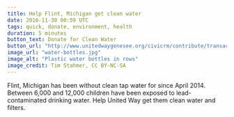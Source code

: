 ```yaml
---
title: Help Flint, Michigan get clean water
date: 2016-11-30 00:59 UTC
tags: quick, donate, environment, health
duration: 5 minutes
button_text: Donate for Clean Water
button_url: "http://www.unitedwaygenesee.org/civicrm/contribute/transact?reset=1&id=5"
image_url: "water-bottles.jpg"
image_alt: "Plastic water bottles in rows"
image_credit: Tim Stahmer, CC BY-NC-SA
---
```

Flint, Michigan has been without clean tap water for since April 2014. Between 6,000 and 12,000 children have been exposed to lead-contaminated drinking water. Help United Way get them clean water and filters.